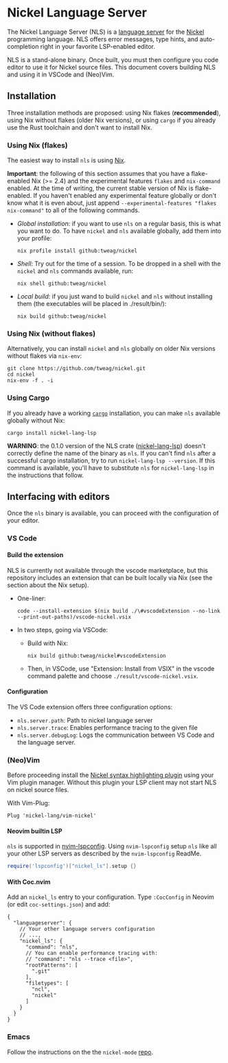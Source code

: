 # Nickel Language Server

The Nickel Language Server (NLS) is a [language
server](https://en.wikipedia.org/wiki/Language_Server_Protocol) for the
[Nickel](https://www.nickel-lang.org/) programming language. NLS offers error
messages, type hints, and auto-completion right in your favorite LSP-enabled
editor.

NLS is a stand-alone binary. Once built, you must then configure you code editor
to use it for Nickel source files. This document covers building NLS and using
it in VSCode and (Neo)Vim.

## Installation

Three installation methods are proposed: using Nix flakes (**recommended**),
using Nix without flakes (older Nix versions), or using `cargo` if you already
use the Rust toolchain and don't want to install Nix.

### Using Nix (flakes)

The easiest way to install `nls` is using [Nix](https://nixos.org/).

**Important**: the following of this section assumes that you have a flake-enabled
Nix (>= 2.4) and the experimental features `flakes` and `nix-command` enabled.
At the time of writing, the current stable version of Nix is flake-enabled. If
you haven't enabled any experimental feature globally or don't know what it is
even about, just append `--experimental-features "flakes nix-command"` to all of
the following commands.

- *Global installation*: if you want to use `nls` on a regular basis, this is
  what you want to do. To have `nickel` and `nls` available globally, add them
  into your profile:

    ```console
    nix profile install github:tweag/nickel
    ```

- *Shell*: Try out for the time of a session. To be dropped in a shell with the
  `nickel` and `nls` commands available, run:

    ```console
    nix shell github:tweag/nickel
    ```

- *Local build*: if you just wand to build `nickel`
  and `nls` without installing them (the executables will be placed in
  ./result/bin/):

    ```shell
    nix build github:tweag/nickel
    ```

### Using Nix (without flakes)

Alternatively, you can install `nickel` and `nls` globally on older Nix versions
without flakes via `nix-env`:

```console
git clone https://github.com/tweag/nickel.git
cd nickel
nix-env -f . -i
```

### Using Cargo

If you already have a working [`cargo`](https://doc.rust-lang.org/cargo/)
installation, you can make `nls` available globally without Nix:

```console
cargo install nickel-lang-lsp
```

**WARNING**: the 0.1.0 version of the NLS crate
([nickel-lang-lsp](https://crates.io/crates/nickel-lang-lsp)) doesn't
correctly define the name of the binary as `nls`. If you can't find `nls` after
a successful cargo installation, try to run `nickel-lang-lsp --version`. If this
command is available, you'll have to substitute `nls` for `nickel-lang-lsp` in
the instructions that follow.

## Interfacing with editors

Once the `nls` binary is available, you can proceed with the configuration of
your editor.

### VS Code

#### Build the extension

NLS is currently not available through the vscode marketplace, but this
repository includes an extension that can be built locally via Nix (see the
section about the Nix setup).

- One-liner:

  ```console
  code --install-extension $(nix build ./\#vscodeExtension --no-link --print-out-paths)/vscode-nickel.vsix
  ```

- In two steps, going via VSCode:
  - Build with Nix:

      ```console
      nix build github:tweag/nickel#vscodeExtension
      ```

  - Then, in VSCode, use "Extension: Install from VSIX" in the vscode command
    palette and choose `./result/vscode-nickel.vsix`.

#### Configuration

The VS Code extension offers three configuration options:

- `nls.server.path`: Path to nickel language server
- `nls.server.trace`: Enables performance tracing to the given file
- `nls.server.debugLog`: Logs the communication between VS Code and the language
  server.

### (Neo)Vim

Before proceeding install the [Nickel syntax highlighting
plugin](https://github.com/nickel-lang/vim-nickel) using your Vim plugin
manager. Without this plugin your LSP client may not start NLS on nickel source
files.

With Vim-Plug:

```vim
Plug 'nickel-lang/vim-nickel'
```

#### Neovim builtin LSP

`nls` is supported in
[nvim-lspconfig](https://github.com/neovim/nvim-lspconfig). Using
`nvim-lspconfig` setup `nls` like all your other LSP servers as described by the
`nvim-lspconfig` ReadMe.

```lua
require('lspconfig')["nickel_ls"].setup {}
```

#### With Coc.nvim

Add an `nickel_ls` entry to your configuration. Type `:CocConfig` in Neovim (or
edit `coc-settings.json`) and add:

```jsonc
{
  "languageserver": {
    // Your other language servers configuration
    // ...,
    "nickel_ls": {
      "command": "nls",
      // You can enable performance tracing with:
      // "command": "nls --trace <file>",
      "rootPatterns": [
        ".git"
      ],
      "filetypes": [
        "ncl",
        "nickel"
      ]
    }
  }
}
```

### Emacs

Follow the instructions on the the `nickel-mode` [repo](https://github.com/nickel-lang/nickel-mode).
